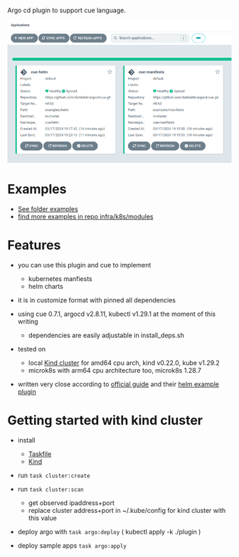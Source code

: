 Argo cd plugin to support cue language.

![example](docs/example.png)

# Examples

- [See folder examples](examples)
- [find more examples in repo infra/k8s/modules](https://github.com/darklab8/infra/tree/master/k8s/modules)

# Features

- you can use this plugin and cue to implement
    - kubernetes manfiests
    - helm charts

- it is in customize format with pinned all dependencies
- using cue 0.7.1,  argocd v2.8.11, kubectl v1.29.1 at the moment of this writing
    - dependencies are easily adjustable in install_deps.sh
- tested on
  - local [Kind cluster](https://kind.sigs.k8s.io/) for amd64 cpu arch, kind v0.22.0, kube v1.29.2
  - microk8s with arm64 cpu architecture too, microk8s 1.28.7
- written very close according to [official guide](https://argo-cd.readthedocs.io/en/stable/operator-manual/config-management-plugins/) and their [helm example plugin](https://github.com/argoproj/argo-cd/tree/master/examples/plugins/helm)

# Getting started with kind cluster

- install
    - [Taskfile](https://taskfile.dev/installation/)
    - [Kind](https://kind.sigs.k8s.io/docs/user/quick-start/)

- run `task cluster:create`
- run `task cluster:scan`
    - get observed ipaddress+port
    - replace cluster address+port in ~/.kube/config for kind cluster with this value

- deploy argo with `task argo:deploy` ( kubectl apply -k ./plugin )
- deploy sample apps `task argo:apply`
